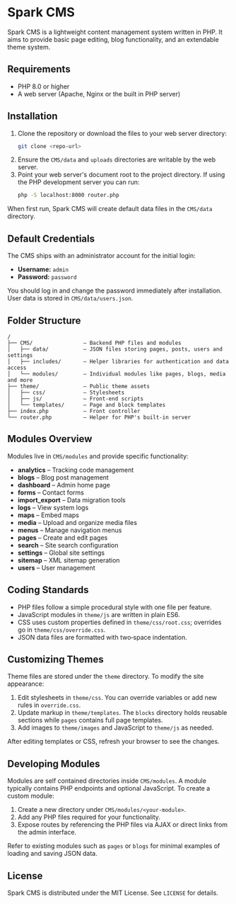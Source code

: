 # Spark CMS

Spark CMS is a lightweight content management system written in PHP. It aims to provide basic page editing, blog functionality, and an extendable theme system.

## Requirements

- PHP 8.0 or higher
- A web server (Apache, Nginx or the built in PHP server)

## Installation

1. Clone the repository or download the files to your web server directory:
   ```bash
   git clone <repo-url>
   ```
2. Ensure the `CMS/data` and `uploads` directories are writable by the web server.
3. Point your web server's document root to the project directory. If using the PHP development server you can run:
   ```bash
   php -S localhost:8000 router.php
   ```

When first run, Spark CMS will create default data files in the `CMS/data` directory.

## Default Credentials

The CMS ships with an administrator account for the initial login:

- **Username:** `admin`
- **Password:** `password`

You should log in and change the password immediately after installation. User data is stored in `CMS/data/users.json`.

## Folder Structure

```
/
├── CMS/                – Backend PHP files and modules
│   ├── data/           – JSON files storing pages, posts, users and settings
│   ├── includes/       – Helper libraries for authentication and data access
│   └── modules/        – Individual modules like pages, blogs, media and more
├── theme/              – Public theme assets
│   ├── css/            – Stylesheets
│   ├── js/             – Front‑end scripts
│   └── templates/      – Page and block templates
├── index.php           – Front controller
└── router.php          – Helper for PHP's built‑in server
```

## Modules Overview

Modules live in `CMS/modules` and provide specific functionality:

- **analytics** – Tracking code management
- **blogs** – Blog post management
- **dashboard** – Admin home page
- **forms** – Contact forms
- **import_export** – Data migration tools
- **logs** – View system logs
- **maps** – Embed maps
- **media** – Upload and organize media files
- **menus** – Manage navigation menus
- **pages** – Create and edit pages
- **search** – Site search configuration
- **settings** – Global site settings
- **sitemap** – XML sitemap generation
- **users** – User management

## Coding Standards

- PHP files follow a simple procedural style with one file per feature.
- JavaScript modules in `theme/js` are written in plain ES6.
- CSS uses custom properties defined in `theme/css/root.css`; overrides go in `theme/css/override.css`.
- JSON data files are formatted with two‑space indentation.

## Customizing Themes

Theme files are stored under the `theme` directory. To modify the site appearance:

1. Edit stylesheets in `theme/css`. You can override variables or add new rules in `override.css`.
2. Update markup in `theme/templates`. The `blocks` directory holds reusable sections while `pages` contains full page templates.
3. Add images to `theme/images` and JavaScript to `theme/js` as needed.

After editing templates or CSS, refresh your browser to see the changes.

## Developing Modules

Modules are self contained directories inside `CMS/modules`. A module typically contains PHP endpoints and optional JavaScript. To create a custom module:

1. Create a new directory under `CMS/modules/<your-module>`.
2. Add any PHP files required for your functionality.
3. Expose routes by referencing the PHP files via AJAX or direct links from the admin interface.

Refer to existing modules such as `pages` or `blogs` for minimal examples of loading and saving JSON data.

## License

Spark CMS is distributed under the MIT License. See `LICENSE` for details.
